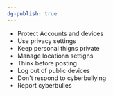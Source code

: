 ```yaml
---
dg-publish: true
---
```


- Protect Accounts and devices
- Use privacy settings
- Keep personal thigns private
- Manage locationn settigns
- Think before posting
- Log out of public devices
- Don't respond to cyberbullying
- Report cyberbulies

